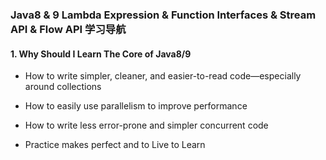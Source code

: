 ###             Java8 & 9 Lambda Expression & Function Interfaces & Stream API & Flow API 学习导航

#### 1. Why Should I Learn The Core of Java8/9

* How to write simpler, cleaner, and easier-to-read code—especially around collections

* How to easily use parallelism to improve performance

* How to write less error-prone and simpler concurrent code

* Practice makes perfect and to Live to Learn


